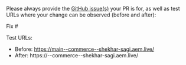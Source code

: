 Please always provide the [GitHub issue(s)](../issues) your PR is for, as well as test URLs where your change can be observed (before and after):

Fix #<gh-issue-id>

Test URLs:
- Before: https://main--commerce--shekhar-sagi.aem.live/
- After: https://<branch>--commerce--shekhar-sagi.aem.live/
